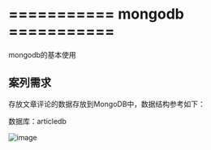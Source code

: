 # ===========   mongodb   ===========

mongodb的基本使用

## 案列需求

存放文章评论的数据存放到MongoDB中，数据结构参考如下： 

数据库：articledb 

![image](https://gitee.com/heguangchuan/rainmeter/raw/master/img/mongo/article.png )


